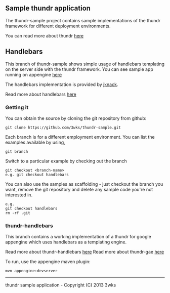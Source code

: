 ## Sample thundr application

The thundr-sample project contains sample implementations of the thundr
framework for different deployment environments.

You can read more about thundr [here](http://3wks.gitub.com/thundr)

## Handlebars

This branch of thundr-sample shows simple usage of handlebars templating on the server side with the thundr framework.
You can see sample app running on appengine [here](http://handlebars.thundr-sample.appspot.com/)

The handlebars implementation is provided by [jknack](https://github.com/jknack/handlebars.java).

Read more about handlebars [here](http://handlebarsjs.com/)


### Getting it
You can obtain the source by cloning the git repository from github:

	git clone https://github.com/3wks/thundr-sample.git
	
Each branch is for a different employment environment. You can list the examples
available by using, 
	
	git branch
	
Switch to a particular example by checking out the branch
		
	git checkout <branch-name>
	e.g. git checkout handlebars
	
You can also use the samples as scaffolding - just checkout the branch you want,
remove the git repository and delete any sample code you're not interested in.

	e.g.
	git checkout handlebars
	rm -rf .git
	
### thundr-handlebars

This branch contains a working implementation of a thundr for google appengine which uses
handlebars as a templating engine.

Read more about thundr-handlebars [here](http://3wks.github.io/thundr/modules/thundr-handlebars/handlebars.html)
Read more about thundr-gae [here](http://3wks.github.io/thundr/modules/thundr-gae/appengine.html)

To run, use the appengine maven plugin:

	mvn appengine:devserver
	
--------------    
thundr sample application - Copyright (C) 2013 3wks